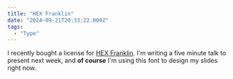 ```yaml
---
title: "HEX Franklin"
date: "2024-09-21T20:33:22.000Z"
tags: 
  - "Type"
---
```


I recently bought a license for [HEX Franklin](https://hex.xyz/HEX_Franklin/). I'm writing a five minute talk to present next week, and **of course** I'm using this font to design my slides right now.
